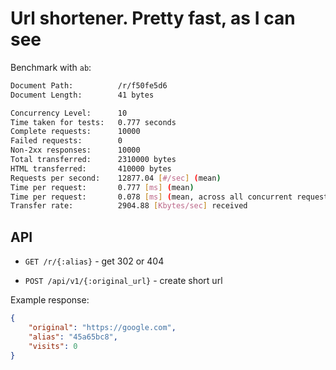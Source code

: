 Url shortener. Pretty fast, as I can see
===

Benchmark with `ab`:

```bash
Document Path:          /r/f50fe5d6
Document Length:        41 bytes

Concurrency Level:      10
Time taken for tests:   0.777 seconds
Complete requests:      10000
Failed requests:        0
Non-2xx responses:      10000
Total transferred:      2310000 bytes
HTML transferred:       410000 bytes
Requests per second:    12877.04 [#/sec] (mean)
Time per request:       0.777 [ms] (mean)
Time per request:       0.078 [ms] (mean, across all concurrent requests)
Transfer rate:          2904.88 [Kbytes/sec] received
```

API
---

- `GET /r/{:alias}` - get 302 or 404

- `POST /api/v1/{:original_url}` - create short url

Example response:

```json
{
    "original": "https://google.com",
    "alias": "45a65bc8",
    "visits": 0
}
```
